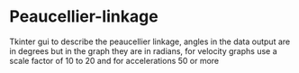 # Peaucellier-linkage
 Tkinter gui to describe the peaucellier linkage, angles in the data output are in degrees but in the graph they are in radians,
 for velocity graphs use a scale factor of 10 to 20 and for accelerations 50 or more 
